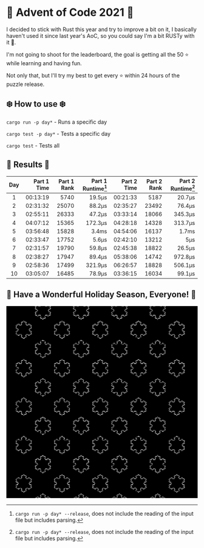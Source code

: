 # 🎄 Advent of Code 2021 🎄

I decided to stick with Rust this year and try to improve a bit on it, I basically haven't used it since last year's AoC, so you 
could say I'm a bit RUSTy with it 🥶.

I'm not going to shoot for the leaderboard, the goal is getting all the 50 ⭐ while learning and having fun.

Not only that, but I'll try my best to get every ⭐ within 24 hours of the puzzle release.

## ❄️ How to use ❄️
`cargo run -p day*` - Runs a specific day

`cargo test -p day*` - Tests a specific day

`cargo test` - Tests all

## 🥛 Results 🍪
| Day | Part 1 Time | Part 1 Rank | Part 1 Runtime[^1] | Part 2 Time | Part 2 Rank | Part 2 Runtime[^1] |
|:-:|-:|-:|-:|-:|-:|-:|
|  1 | 00:13:19 |  5740 |  19.5µs | 00:21:33 |  5187 |  20.7µs |
|  2 | 02:31:32 | 25070 |  88.2µs | 02:35:27 | 23492 |  76.4µs |
|  3 | 02:55:11 | 26333 |  47.2µs | 03:33:14 | 18066 | 345.3µs |
|  4 | 04:07:12 | 15365 | 172.3µs | 04:28:18 | 14328 | 313.7µs |
|  5 | 03:56:48 | 15828 |   3.4ms | 04:54:06 | 16137 |   1.7ms |
|  6 | 02:33:47 | 17752 |   5.6µs | 02:42:10 | 13212 |     5µs |
|  7 | 02:31:57 | 19790 |  59.8µs | 02:45:38 | 18822 |  26.5µs |
|  8 | 02:38:27 | 17947 |  89.4µs | 05:38:06 | 14742 | 972.8µs |
|  9 | 02:58:36 | 17499 | 321.9µs | 06:26:57 | 18828 | 506.1µs |
| 10 | 03:05:07 | 16485 |  78.9µs | 03:36:15 | 16034 |  99.1µs |

## 🎅 Have a Wonderful Holiday Season, Everyone! 🎅 

![koch flakes](https://raw.githubusercontent.com/fratorgano/advent_of_code_2020/main/snow.gif)


[^1]: `cargo run -p day* --release`, does not include the reading of the input file but includes parsing.

